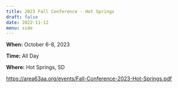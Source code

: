 ```yaml
---
title: 2023 Fall Conference - Hot Springs
draft: false
date: 2022-11-12
menu: side
---
```


**When:** October 6-8, 2023
<!--more-->

**Time:** All Day

**Where:** Hot Springs, SD


https://area63aa.org/events/Fall-Conference-2023-Hot-Springs.pdf


